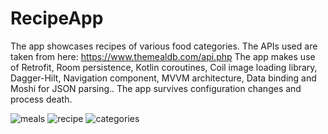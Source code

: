 # RecipeApp
The app showcases recipes of various food categories.
The APIs used are taken from here: https://www.themealdb.com/api.php
The app makes use of Retrofit, Room persistence, Kotlin coroutines, Coil image loading library, Dagger-Hilt, Navigation component, MVVM architecture, Data binding and Moshi for JSON parsing..
The app survives configuration changes and process death.

![meals](https://user-images.githubusercontent.com/26622768/143222029-9322d8fe-7a03-40b1-86b1-e772f6bbc77b.jpeg)
![recipe](https://user-images.githubusercontent.com/26622768/143222037-2f397d88-18da-491f-8b11-00dfec66d340.jpeg)
![categories](https://user-images.githubusercontent.com/26622768/143222040-d051b57b-0c90-4576-afe0-19c050b65de1.jpeg)
